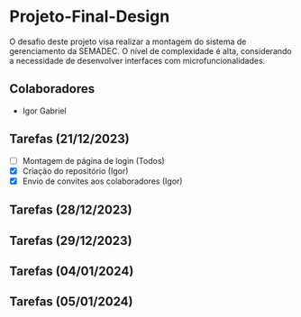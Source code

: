 # Projeto-Final-Design
O desafio deste projeto visa realizar a montagem do sistema de gerenciamento da SEMADEC. O nível de complexidade é alta, considerando a necessidade de desenvolver interfaces com microfuncionalidades.

## Colaboradores
- Igor Gabriel

## Tarefas (21/12/2023)
- [ ] Montagem de página de login (Todos)
- [x] Criação do repositório (Igor)
- [x] Envio de convites aos colaboradores (Igor)

## Tarefas (28/12/2023)
## Tarefas (29/12/2023)
## Tarefas (04/01/2024)
## Tarefas (05/01/2024)